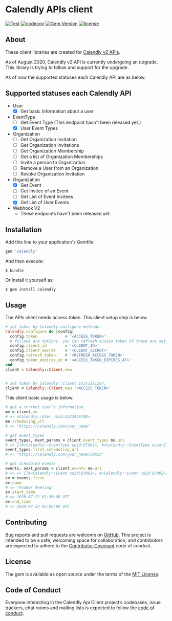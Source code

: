 # Calendly APIs client

[![Test](https://github.com/koshilife/calendly-api-ruby-client/workflows/Test/badge.svg)](https://github.com/koshilife/calendly-api-ruby-client/actions?query=workflow%3ATest)
[![codecov](https://codecov.io/gh/koshilife/calendly-api-ruby-client/branch/master/graph/badge.svg)](https://codecov.io/gh/koshilife/calendly-api-ruby-client)
[![Gem Version](https://badge.fury.io/rb/calendly.svg)](http://badge.fury.io/rb/calendly)
[![license](https://img.shields.io/github/license/koshilife/calendly-api-ruby-client)](https://github.com/koshilife/calendly-api-ruby-client/blob/master/LICENSE.txt)

## About

These client libraries are created for [Calendly v2 APIs](https://calendly.stoplight.io/docs/gh/calendly/api-docs).

As of August 2020, Calendly v2 API is currently undergoing an upgrade.
This library is trying to follow and support for the upgrade.

As of now the supported statuses each Calendly API are as below.

## Supported statuses each Calendly API

- User
  - [x] Get basic information about a user
- EventType
  - [ ] Get Event Type (This endpoint hasn't been released yet.)
  - [x] User Event Types
- Organization
  - [ ] Get Organization Invitation
  - [ ] Get Organization Invitations
  - [ ] Get Organization Membership
  - [ ] Get a list of Organization Memberships
  - [ ] Invite a person to Organization
  - [ ] Remove a User from an Organization
  - [ ] Revoke Organization Invitation
- Organization
  - [x] Get Event
  - [ ] Get Invitee of an Event
  - [ ] Get List of Event Invitees
  - [x] Get List of User Events
- Webhook V2
  - These endpoints havn't been released yet.

## Installation

Add this line to your application's Gemfile:

```ruby
gem 'calendly'
```

And then execute:

    $ bundle

Or install it yourself as:

    $ gem install calendly

## Usage

The APIs client needs access token.
This client setup step is below.

```ruby
# set token by Calendly.configure methods.
Calendly.configure do |config|
  config.token            = '<ACCESS_TOKEN>'
  # follows are options. you can refresh access token if these are set.
  config.client_id        = '<CLIENT_ID>'
  config.client_secret    = '<CLIENT_SECRET>'
  config.refresh_token    = '<REFRESH_ACCESS_TOKEN>'
  config.token_expires_at = '<ACCESS_TOKEN_EXPIRES_AT>'
end
client = Calendly::Client.new


# set token by Calendly::Client initializer.
client = Calendly::Client.new '<ACCESS_TOKEN>'
```

This client basic usage is below.

```ruby
# get a current user's information.
me = client.me
# => <Calendly::User uuid:U123456789>
me.scheduling_url
# => "https://calendly.com/your_name"

# get event_types
event_types, next_params = client.event_types me.uri
# => [[#<Calendly::EventType uuid:ET001>, #<Calendly::EventType uuid:ET002>, #<Calendly::EventType uuid:ET003>], nil]
event_types.first.scheduling_url
# => "https://calendly.com/your_name/30min"

# get scheduled events
events, next_params = client.events me.uri
# => => [[#<Calendly::Event uuid:EV001>, #<Calendly::Event uuid:EV002>, #<Calendly::Event uuid:EV003>], nil]
ev = events.first
ev.name
# => "FooBar Meeting"
ev.start_time
# => 2020-07-22 01:30:00 UTC
ev.end_time
# => 2020-07-22 02:00:00 UTC
```

## Contributing

Bug reports and pull requests are welcome on [GitHub](https://github.com/koshilife/calendly-api-ruby-client). This project is intended to be a safe, welcoming space for collaboration, and contributors are expected to adhere to the [Contributor Covenant](http://contributor-covenant.org) code of conduct.

## License

The gem is available as open source under the terms of the [MIT License](https://opensource.org/licenses/MIT).

## Code of Conduct

Everyone interacting in the Calendly Api Client project’s codebases, issue trackers, chat rooms and mailing lists is expected to follow the [code of conduct](https://github.com/koshilife/calendly-api-ruby-client/blob/master/CODE_OF_CONDUCT.md).
